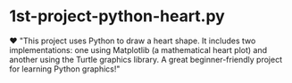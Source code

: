 # 1st-project-python-heart.py
❤️ "This project uses Python to draw a heart shape. It includes two implementations: one using Matplotlib (a mathematical heart plot) and another using the Turtle graphics library. A great beginner-friendly project for learning Python graphics!"
